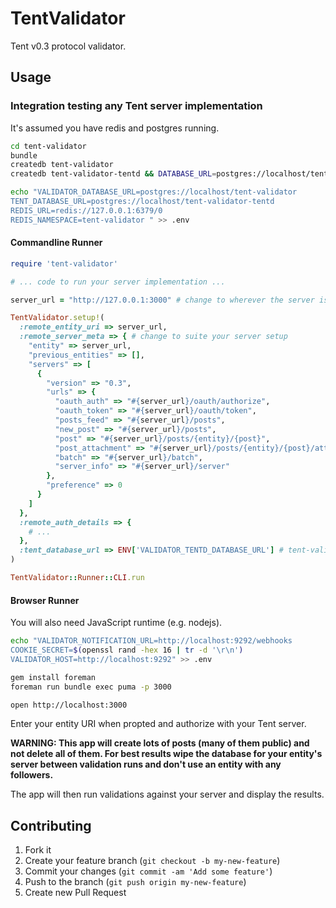 # TentValidator

Tent v0.3 protocol validator.

## Usage

### Integration testing any Tent server implementation

It's assumed you have redis and postgres running.

```bash
cd tent-validator
bundle
createdb tent-validator
createdb tent-validator-tentd && DATABASE_URL=postgres://localhost/tent-validator-tentd bundle exec rake tentd:db:migrate

echo "VALIDATOR_DATABASE_URL=postgres://localhost/tent-validator 
TENT_DATABASE_URL=postgres://localhost/tent-validator-tentd 
REDIS_URL=redis://127.0.0.1:6379/0 
REDIS_NAMESPACE=tent-validator " >> .env
```

#### Commandline Runner

```ruby
require 'tent-validator'

# ... code to run your server implementation ...

server_url = "http://127.0.0.1:3000" # change to wherever the server is running

TentValidator.setup!(
  :remote_entity_uri => server_url,
  :remote_server_meta => { # change to suite your server setup
    "entity" => server_url,
    "previous_entities" => [],
    "servers" => [
      {
        "version" => "0.3",
        "urls" => {
          "oauth_auth" => "#{server_url}/oauth/authorize",
          "oauth_token" => "#{server_url}/oauth/token",
          "posts_feed" => "#{server_url}/posts",
          "new_post" => "#{server_url}/posts",
          "post" => "#{server_url}/posts/{entity}/{post}",
          "post_attachment" => "#{server_url}/posts/{entity}/{post}/attachments/{name}?version={version}",
          "batch" => "#{server_url}/batch",
          "server_info" => "#{server_url}/server"
        },
        "preference" => 0
      }
    ]
  },
  :remote_auth_details => {
    # ...
  },
  :tent_database_url => ENV['VALIDATOR_TENTD_DATABASE_URL'] # tent-validator uses tentd
)

TentValidator::Runner::CLI.run
```

#### Browser Runner

You will also need JavaScript runtime (e.g. nodejs).

```bash
echo "VALIDATOR_NOTIFICATION_URL=http://localhost:9292/webhooks 
COOKIE_SECRET=$(openssl rand -hex 16 | tr -d '\r\n') 
VALIDATOR_HOST=http://localhost:9292" >> .env

gem install foreman
foreman run bundle exec puma -p 3000
```

```bash
open http://localhost:3000
```

Enter your entity URI when propted and authorize with your Tent server.

**WARNING: This app will create lots of posts (many of them public) and not delete all of them. For best results wipe the database for your entity's server between validation runs and don't use an entity with any followers.**

The app will then run validations against your server and display the results.

## Contributing

1. Fork it
2. Create your feature branch (`git checkout -b my-new-feature`)
3. Commit your changes (`git commit -am 'Add some feature'`)
4. Push to the branch (`git push origin my-new-feature`)
5. Create new Pull Request
